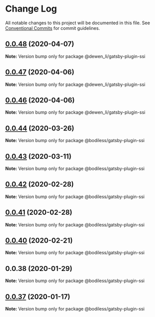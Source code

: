 # Change Log

All notable changes to this project will be documented in this file.
See [Conventional Commits](https://conventionalcommits.org) for commit guidelines.

## [0.0.48](https://github.com/dewen/bodiless-js/compare/v0.0.47...v0.0.48) (2020-04-07)

**Note:** Version bump only for package @dewen_li/gatsby-plugin-ssi





## [0.0.47](https://github.com/dewen/bodiless-js/compare/v0.0.46...v0.0.47) (2020-04-06)

**Note:** Version bump only for package @dewen_li/gatsby-plugin-ssi





## [0.0.46](https://github.com/dewen/bodiless-js/compare/v0.0.45...v0.0.46) (2020-04-06)

**Note:** Version bump only for package @dewen_li/gatsby-plugin-ssi





## [0.0.44](https://github.com/johnsonandjohnson/bodiless-js/compare/v0.0.43...v0.0.44) (2020-03-26)

**Note:** Version bump only for package @bodiless/gatsby-plugin-ssi





## [0.0.43](https://github.com/johnsonandjohnson/bodiless-js/compare/v0.0.42...v0.0.43) (2020-03-11)

**Note:** Version bump only for package @bodiless/gatsby-plugin-ssi





## [0.0.42](https://github.com/johnsonandjohnson/bodiless-js/compare/v0.0.41...v0.0.42) (2020-02-28)

**Note:** Version bump only for package @bodiless/gatsby-plugin-ssi





## [0.0.41](https://github.com/johnsonandjohnson/bodiless-js/compare/v0.0.40...v0.0.41) (2020-02-28)

**Note:** Version bump only for package @bodiless/gatsby-plugin-ssi





## [0.0.40](https://github.com/johnsonandjohnson/bodiless-js/compare/v0.0.39...v0.0.40) (2020-02-21)

**Note:** Version bump only for package @bodiless/gatsby-plugin-ssi





## 0.0.38 (2020-01-29)

**Note:** Version bump only for package @bodiless/gatsby-plugin-ssi





## [0.0.37](https://github.com/johnsonandjohnson/bodiless-js/compare/v0.0.36...v0.0.37) (2020-01-17)

**Note:** Version bump only for package @bodiless/gatsby-plugin-ssi
